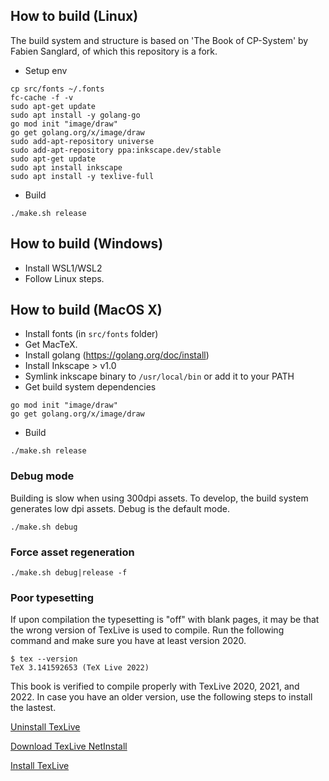## How to build (Linux)
The build system and structure is based on 'The Book of CP-System' by Fabien Sanglard, of which this repository is a fork.


- Setup env
```
cp src/fonts ~/.fonts
fc-cache -f -v
sudo apt-get update
sudo apt install -y golang-go
go mod init "image/draw"
go get golang.org/x/image/draw
sudo add-apt-repository universe
sudo add-apt-repository ppa:inkscape.dev/stable
sudo apt-get update
sudo apt install inkscape
sudo apt install -y texlive-full
```

- Build
```
./make.sh release
```

## How to build (Windows)

- Install WSL1/WSL2
- Follow Linux steps.

## How to build (MacOS X)
- Install fonts (in `src/fonts` folder)
- Get MacTeX.
- Install golang (https://golang.org/doc/install)
- Install Inkscape > v1.0
- Symlink inkscape binary to `/usr/local/bin` or add it to your PATH
- Get build system dependencies 
```
go mod init "image/draw"
go get golang.org/x/image/draw
```
- Build
```
./make.sh release
```



### Debug mode

Building is slow when using 300dpi assets. To develop, the build system generates low dpi assets. 
Debug is the default mode.

```
./make.sh debug
```

### Force asset regeneration
```
./make.sh debug|release -f
```

### Poor typesetting

If upon compilation the typesetting is "off" with blank pages, it may be that the wrong version of TexLive is used to compile. Run the following command and make sure you have at least version 2020.

```
$ tex --version
TeX 3.141592653 (TeX Live 2022)
```

This book is verified to compile properly with TexLive 2020, 2021, and 2022. In case you have an older version, use the following steps to install the lastest.

[Uninstall TexLive](https://puttym.github.io/update-texlive)

[Download TexLive NetInstall](https://www.tug.org/texlive/acquire-netinstall.html)

[Install TexLive](https://www.tug.org/texlive/quickinstall.html)
